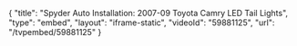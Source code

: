 {
    "title": "Spyder Auto Installation: 2007-09 Toyota Camry LED Tail Lights",
    "type": "embed",
    "layout": "iframe-static",
    "videoId": "59881125",
    "url": "\/tvpembed\/59881125"
}
